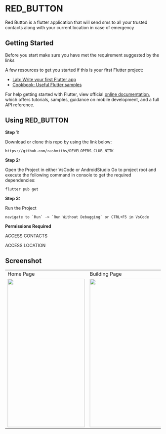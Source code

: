 # RED_BUTTON

Red Button is a flutter application that will send sms to all your trusted contacts along with your current location in case of emergency


## Getting Started

Before you start make sure you have met the requirement suggested by the links

A few resources to get you started if this is your first Flutter project:

- [Lab: Write your first Flutter app](https://flutter.dev/docs/get-started/codelab)
- [Cookbook: Useful Flutter samples](https://flutter.dev/docs/cookbook)

For help getting started with Flutter, view official
[online documentation](https://flutter.dev/docs), which offers tutorials,
samples, guidance on mobile development, and a full API reference.

## Using RED_BUTTON

**Step 1:**

Download or clone this repo by using the link below:

```
https://github.com/rashmiths/DEVELOPERS_CLUB_NITK
```

**Step 2:**

Open the Project in either VsCode or AndroidStudio Go to project root and execute the following command in console to get the required dependencies: 

```
flutter pub get 
```

**Step 3:**

Run the Project

```
navigate to `Run` -> `Run Without Debugging` or CTRL+F5 in VsCode

```

**Permissions Required**

   ACCESS CONTACTS
   
   ACCESS LOCATION
   
   
   

## Screenshot

<table>
  <tr>
    <td>Home Page</td>
     <td>Building Page</td>
     <td>MapPage</td>
    <td>SettingsPage</td>
  </tr>
  <tr>
    <td><img src="https://user-images.githubusercontent.com/54366663/95326469-476cfc80-08c0-11eb-83cc-c774581ffb0f.jpeg" width=250 height=480></td>
    <td><img src="https://user-images.githubusercontent.com/54366663/95326482-4c31b080-08c0-11eb-8ff4-133e365e52f7.jpeg" width=250 height=480></td>
    <td><img src="https://user-images.githubusercontent.com/54366663/95327470-b72fb700-08c1-11eb-8ea8-df9ff6b7e6d5.jpeg" width=250 height=480></td>
    <td><img src="https://user-images.githubusercontent.com/54366663/95326499-5489eb80-08c0-11eb-95e6-655cc94b5bd4.jpeg" width=250 height=480></td>
  </tr>
 </table>
 
 
 

 




